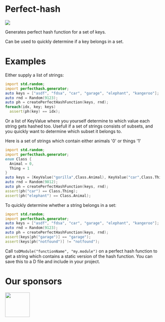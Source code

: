 # Perfect-hash

<img src="https://github.com/skoppe/perfect-hash/workflows/build/badge.svg"/>

Generates perfect hash function for a set of keys.

Can be used to quickly determine if a key belongs in a set.

# Examples

Either supply a list of strings:

```d
import std.random;
import perfecthash.generator;
auto keys = ["asdf", "fdsa", "car", "garage", "elephant", "kangeroo"];
auto rnd = Random(9123);
auto ph = createPerfectHashFunction(keys, rnd);
foreach(idx, key; keys)
  assert(ph(key) == idx);
```

Or a list of KeyValue where you yourself determine to which value each string gets hashed too. Usefull if a set of strings consists of subsets, and you quickly want to determine which subset it belongs to.

Here is a set of strings which contain either animals '0' or things '1'
```d
import std.random;
import perfecthash.generator;
enum Class {
  Animal = 0,
  Thing = 1
}
auto keys = [KeyValue("gorilla",Class.Animal), KeyValue("car",Class.Thing), KeyValue("house",Class.Thing), KeyValue("kangeroo",Class.Animal), KeyValue("elephant",Class.Animal), KeyValue("door",Class.Thing)];
auto rnd = Random(9812);
auto ph = createPerfectHashFunction(keys, rnd);
assert(ph("car") == Class.Thing);
assert(ph("elephant") == Class.Animal);
```

To quickly determine whether a string belongs in a set:

```d
import std.random;
import perfecthash.generator;
auto keys = ["asdf", "fdsa", "car", "garage", "elephant", "kangeroo"];
auto rnd = Random(9123);
auto ph = createPerfectHashFunction(keys, rnd);
assert(keys[ph("garage")] == "garage");
assert(keys[ph("notfound")] != "notfound");
```

Call `toDModule("functionName", "my.module")` on a perfect hash function to get a string which contains a static version of the hash function. You can save this to a D file and include in your project.

# Our sponsors

[<img src="https://raw.githubusercontent.com/libmir/mir-algorithm/master/images/symmetry.png" height="80" />](http://symmetryinvestments.com/)
